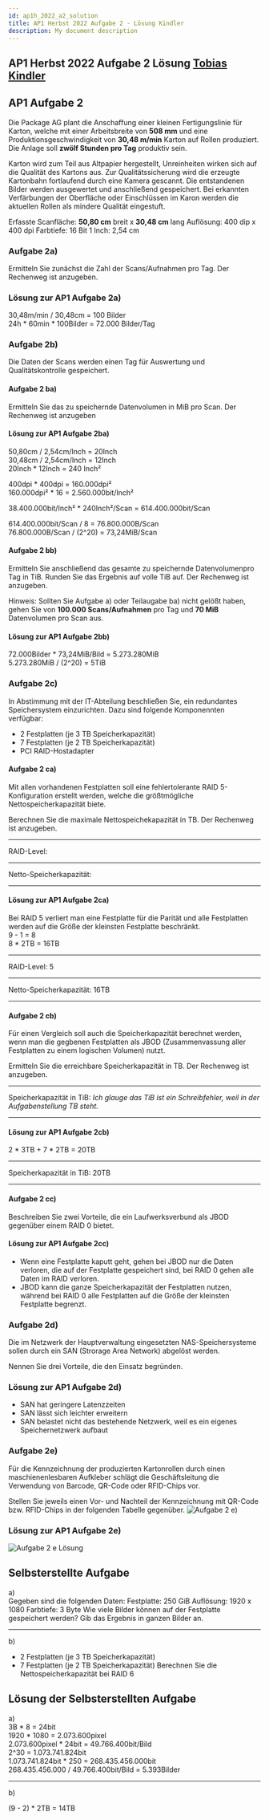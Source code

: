 ```yaml
---
id: ap1h_2022_a2_solution
title: AP1 Herbst 2022 Aufgabe 2 - Lösung Kindler
description: My document description
---
```


## AP1 Herbst 2022 Aufgabe 2 Lösung [Tobias Kindler](<../../../../user/Auszubildende Michel/kindler.md>)

## AP1 Aufgabe 2
Die Package AG plant die Anschaffung einer kleinen Fertigungslinie für Karton, welche mit einer Arbeitsbreite von **508 mm** und eine Produktionsgeschwindigkeit von **30,48 m/min** Karton auf Rollen produziert. Die Anlage soll **zwölf Stunden pro Tag** produktiv sein.

Karton wird zum Teil aus Altpapier hergestellt, Unreinheiten wirken sich auf die Qualität des Kartons aus. Zur Qualitätssicherung wird die erzeugte Kartonbahn fortlaufend durch eine Kamera gescannt. Die entstandenen Bilder werden ausgewertet und anschließend gespeichert. Bei erkannten Verfärbungen der Oberfläche oder Einschlüssen im Karon werden die aktuellen Rollen als mindere Qualität eingestuft.

Erfasste Scanfläche:    **50,80 cm** breit x **30,48 cm** lang
Auflösung:  400 dip x 400 dpi
Farbtiefe:  16 Bit
1 Inch: 2,54 cm

### Aufgabe 2a)
Ermitteln Sie zunächst die Zahl der Scans/Aufnahmen pro Tag. Der Rechenweg ist anzugeben.

### Lösung zur AP1 Aufgabe 2a)

30,48m/min / 30,48cm = 100 Bilder  
24h * 60min * 100Bilder = 72.000 Bilder/Tag 

### Aufgabe 2b)
Die Daten der Scans werden einen Tag für Auswertung und Qualitätskontrolle gespeichert.

#### Aufgabe 2 ba)
Ermitteln Sie das zu speichernde Datenvolumen in MiB pro Scan. Der Rechenweg ist anzugeben

#### Lösung zur AP1 Aufgabe 2ba)
50,80cm / 2,54cm/Inch = 20Inch   
30,48cm / 2,54cm/Inch = 12Inch   
20Inch * 12Inch = 240 Inch²   
  
400dpi * 400dpi = 160.000dpi²   
160.000dpi² * 16 = 2.560.000bit/Inch²  
  
38.400.000bit/Inch² * 240Inch²/Scan = 614.400.000bit/Scan   
  
614.400.000bit/Scan / 8 = 76.800.000B/Scan   
76.800.000B/Scan / (2^20) = 73,24MiB/Scan   

#### Aufgabe 2 bb)
Ermitteln Sie anschließend das gesamte zu speichernde Datenvolumenpro Tag in TiB.
Runden Sie das Ergebnis auf volle TiB auf.
Der Rechenweg ist anzugeben.

Hinweis: Sollten Sie Aufgabe a) oder Teilaugabe ba) nicht gelößt haben, gehen Sie von **100.000 Scans/Aufnahmen** pro Tag und **70 MiB** Datenvolumen pro Scan aus.

#### Lösung zur AP1 Aufgabe 2bb)
72.000Bilder * 73,24MiB/Bild = 5.273.280MiB   
5.273.280MiB / (2^20) = 5TiB 

### Aufgabe 2c)
In Abstimmung mit der IT-Abteilung beschließen Sie, ein redundantes Speichersystem einzurichten. Dazu sind folgende Komponennten verfügbar:
- 2 Festplatten (je 3 TB Speicherkapazität)
- 7 Festplatten (je 2 TB Speicherkapazität)
- PCI RAID-Hostadapter

#### Aufgabe 2 ca)
Mit allen vorhandenen Festplatten soll eine fehlertolerante RAID 5-Konfiguration erstellt werden, welche die größtmögliche Nettospeicherkapazität biete.

Berechnen Sie die maximale Nettospeichekapazität in TB. Der Rechenweg ist anzugeben.
___
RAID-Level:
___
Netto-Speicherkapazität:
___

#### Lösung zur AP1 Aufgabe 2ca)
Bei RAID 5 verliert man eine Festplatte für die Parität und alle Festplatten werden auf die Größe der kleinsten Festplatte beschränkt.  
9 - 1 = 8  
8 * 2TB = 16TB  
___
RAID-Level: 5
___
Netto-Speicherkapazität: 16TB
___

#### Aufgabe 2 cb)
Für einen Vergleich soll auch die Speicherkapazität berechnet werden, wenn man die gegbenen Festplatten als JBOD (Zusammenvassung aller Festplatten zu einem logischen Volumen) nutzt.

Ermitteln Sie die erreichbare Speicherkapazität in TB. Der Rechenweg ist anzugeben.
___
Speicherkapazität in TiB:   *Ich glauge das TiB ist ein Schreibfehler, weil in der Aufgabenstellung TB steht.*
___

#### Lösung zur AP1 Aufgabe 2cb)
2 * 3TB + 7 * 2TB = 20TB
___
Speicherkapazität in TiB: 20TB   
___

#### Aufgabe 2 cc)
Beschreiben Sie zwei Vorteile, die ein Laufwerksverbund als JBOD gegenüber einem RAID 0 bietet. 

#### Lösung zur AP1 Aufgabe 2cc)
- Wenn eine Festplatte kaputt geht, gehen bei JBOD nur die Daten verloren, die auf der Festplatte 
gespeichert sind, bei RAID 0 gehen alle Daten im RAID verloren.
- JBOD kann die ganze Speicherkapazität der Festplatten nutzen, während bei RAID 0 alle Festplatten 
auf die Größe der kleinsten Festplatte begrenzt.

### Aufgabe 2d)
Die im Netzwerk der Hauptverwaltung eingesetzten NAS-Speichersysteme sollen durch ein SAN (Strorage Area Network) abgelöst werden.

Nennen Sie drei Vorteile, die den Einsatz begründen.

### Lösung zur AP1 Aufgabe 2d)
- SAN hat geringere Latenzzeiten
- SAN lässt sich leichter erweitern
- SAN belastet nicht das bestehende Netzwerk, weil es ein eigenes Speichernetzwerk aufbaut

### Aufgabe 2e)
Für die Kennzeichnung der produzierten Kartonrollen durch einen maschienenlesbaren Aufkleber schlägt die Geschäftsleitung die Verwendung von Barcode, QR-Code oder RFID-Chips vor.

Stellen Sie jeweils einen Vor- und Nachteil der Kennzeichnung mit QR-Code bzw. RFID-Chips in der folgenden Tabelle gegenüber.
![Aufgabe 2 e)](/img/AP1/2022/ap1h_2022/H22A2e.png)

### Lösung zur AP1 Aufgabe 2e)
![Aufgabe 2 e Lösung](/img/AP1/2022/ap1h_2022/solution/H22A2eL.png)

## Selbsterstellte Aufgabe

a)  
Gegeben sind die folgenden Daten:
Festplatte: 250 GiB
Auflösung: 1920 x 1080
Farbtiefe: 3 Byte
Wie viele Bilder können auf der Festplatte gespeichert werden?
Gib das Ergebnis in ganzen Bilder an.
___
b)
- 2 Festplatten (je 3 TB Speicherkapazität)
- 7 Festplatten (je 2 TB Speicherkapazität)
Berechnen Sie die Nettospeicherkapazität bei RAID 6

## Lösung der Selbsterstellten Aufgabe

a)  
3B * 8 = 24bit  
1920 * 1080 = 2.073.600pixel  
2.073.600pixel * 24bit = 49.766.400bit/Bild  
2^30 = 1.073.741.824bit  
1.073.741.824bit * 250 = 268.435.456.000bit   
268.435.456.000 / 49.766.400bit/Bild = 5.393Bilder  
___
b)  

(9 - 2) * 2TB = 14TB 
